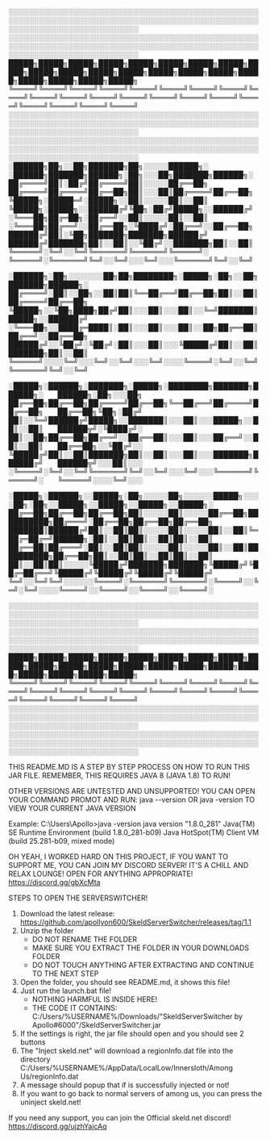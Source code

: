 
░░░░░░░░░░░░░░░░░░░░░░░░░░░░░░░░░░░░░░░░░░░░░░░░░░░░░░░░░░░░░░░░░░░░░░░░░░░░░░░░░░░░░░░░░░░░░░░░░░░░░░░░░░░░░░░░░░░░░░░░░░░░░░
░░░░░░░░░░░░░░░░░░░░░░░░░░░░░░░░░░░░░░░░░░░░░░░░░░░░░░░░░░░░░░░░░░░░░░░░░░░░░░░░░░░░░░░░░░░░░░░░░░░░░░░░░░░░░░░░░░░░░░░░░░░░░░
█████╗█████╗█████╗█████╗█████╗█████╗█████╗█████╗█████╗█████╗█████╗█████╗█████╗█████╗█████╗█████╗█████╗█████╗█████╗█████╗█████╗
╚════╝╚════╝╚════╝╚════╝╚════╝╚════╝╚════╝╚════╝╚════╝╚════╝╚════╝╚════╝╚════╝╚════╝╚════╝╚════╝╚════╝╚════╝╚════╝╚════╝╚════╝
░░░░░░░░░░░░░░░░░░░░░░░░░░░░░░░░░░░░░░░░░░░░░░░░░░░░░░░░░░░░░░░░░░░░░░░░░░░░░░░░░░░░░░░░░░░░░░░░░░░░░░░░░░░░░░░░░░░░░░░░░░░░░░
░░░░░░░░░░░░░░░░░░░░░░░░░░░░░░░░░░░░░░░░░░░░░░░░░░░░░░░░░░░░░░░░░░░░░░░░░░░░░░░░░░░░░░░░░░░░░░░░░░░░░░░░░░░░░░░░░░░░░░░░░░░░░░
░██████╗██╗░░██╗███████╗██╗░░░░░██████╗░  ░██████╗███████╗██████╗░██╗░░░██╗███████╗██████╗░
██╔════╝██║░██╔╝██╔════╝██║░░░░░██╔══██╗  ██╔════╝██╔════╝██╔══██╗██║░░░██║██╔════╝██╔══██╗
╚█████╗░█████═╝░█████╗░░██║░░░░░██║░░██║  ╚█████╗░█████╗░░██████╔╝╚██╗░██╔╝█████╗░░██████╔╝
░╚═══██╗██╔═██╗░██╔══╝░░██║░░░░░██║░░██║  ░╚═══██╗██╔══╝░░██╔══██╗░╚████╔╝░██╔══╝░░██╔══██╗
██████╔╝██║░╚██╗███████╗███████╗██████╔╝  ██████╔╝███████╗██║░░██║░░╚██╔╝░░███████╗██║░░██║
╚═════╝░╚═╝░░╚═╝╚══════╝╚══════╝╚═════╝░  ╚═════╝░╚══════╝╚═╝░░╚═╝░░░╚═╝░░░╚══════╝╚═╝░░╚═╝

░██████╗░██╗░░░░░░░██╗██╗████████╗░█████╗░██╗░░██╗███████╗██████╗░
██╔════╝░██║░░██╗░░██║██║╚══██╔══╝██╔══██╗██║░░██║██╔════╝██╔══██╗
╚█████╗░░╚██╗████╗██╔╝██║░░░██║░░░██║░░╚═╝███████║█████╗░░██████╔╝
░╚═══██╗░░████╔═████║░██║░░░██║░░░██║░░██╗██╔══██║██╔══╝░░██╔══██╗
██████╔╝░░╚██╔╝░╚██╔╝░██║░░░██║░░░╚█████╔╝██║░░██║███████╗██║░░██║
╚═════╝░░░░╚═╝░░░╚═╝░░╚═╝░░░╚═╝░░░░╚════╝░╚═╝░░╚═╝╚══════╝╚═╝░░╚═╝



░█████╗░██████╗░███████╗░█████╗░████████╗███████╗██████╗░  ██████╗░██╗░░░██╗
██╔══██╗██╔══██╗██╔════╝██╔══██╗╚══██╔══╝██╔════╝██╔══██╗  ██╔══██╗╚██╗░██╔╝
██║░░╚═╝██████╔╝█████╗░░███████║░░░██║░░░█████╗░░██║░░██║  ██████╦╝░╚████╔╝░
██║░░██╗██╔══██╗██╔══╝░░██╔══██║░░░██║░░░██╔══╝░░██║░░██║  ██╔══██╗░░╚██╔╝░░
╚█████╔╝██║░░██║███████╗██║░░██║░░░██║░░░███████╗██████╔╝  ██████╦╝░░░██║░░░
░╚════╝░╚═╝░░╚═╝╚══════╝╚═╝░░╚═╝░░░╚═╝░░░╚══════╝╚═════╝░  ╚═════╝░░░░╚═╝░░░

░█████╗░██████╗░░█████╗░██╗░░░░░██╗░░░░░░█████╗░░░░██╗░██╗░░█████╗░░█████╗░░█████╗░░█████╗░
██╔══██╗██╔══██╗██╔══██╗██║░░░░░██║░░░░░██╔══██╗██████████╗██╔═══╝░██╔══██╗██╔══██╗██╔══██╗
███████║██████╔╝██║░░██║██║░░░░░██║░░░░░██║░░██║╚═██╔═██╔═╝██████╗░██║░░██║██║░░██║██║░░██║
██╔══██║██╔═══╝░██║░░██║██║░░░░░██║░░░░░██║░░██║██████████╗██╔══██╗██║░░██║██║░░██║██║░░██║
██║░░██║██║░░░░░╚█████╔╝███████╗███████╗╚█████╔╝╚██╔═██╔══╝╚█████╔╝╚█████╔╝╚█████╔╝╚█████╔╝
╚═╝░░╚═╝╚═╝░░░░░░╚════╝░╚══════╝╚══════╝░╚════╝░░╚═╝░╚═╝░░░░╚════╝░░╚════╝░░╚════╝░░╚════╝░

░░░░░░░░░░░░░░░░░░░░░░░░░░░░░░░░░░░░░░░░░░░░░░░░░░░░░░░░░░░░░░░░░░░░░░░░░░░░░░░░░░░░░░░░░░░░░░░░░░░░░░░░░░░░░░░░░░░░░░░░░░░░░░
░░░░░░░░░░░░░░░░░░░░░░░░░░░░░░░░░░░░░░░░░░░░░░░░░░░░░░░░░░░░░░░░░░░░░░░░░░░░░░░░░░░░░░░░░░░░░░░░░░░░░░░░░░░░░░░░░░░░░░░░░░░░░░
█████╗█████╗█████╗█████╗█████╗█████╗█████╗█████╗█████╗█████╗█████╗█████╗█████╗█████╗█████╗█████╗█████╗█████╗█████╗█████╗█████╗
╚════╝╚════╝╚════╝╚════╝╚════╝╚════╝╚════╝╚════╝╚════╝╚════╝╚════╝╚════╝╚════╝╚════╝╚════╝╚════╝╚════╝╚════╝╚════╝╚════╝╚════╝
░░░░░░░░░░░░░░░░░░░░░░░░░░░░░░░░░░░░░░░░░░░░░░░░░░░░░░░░░░░░░░░░░░░░░░░░░░░░░░░░░░░░░░░░░░░░░░░░░░░░░░░░░░░░░░░░░░░░░░░░░░░░░░
░░░░░░░░░░░░░░░░░░░░░░░░░░░░░░░░░░░░░░░░░░░░░░░░░░░░░░░░░░░░░░░░░░░░░░░░░░░░░░░░░░░░░░░░░░░░░░░░░░░░░░░░░░░░░░░░░░░░░░░░░░░░░░

THIS README.MD IS A STEP BY STEP PROCESS ON HOW TO RUN THIS JAR FILE.
REMEMBER, THIS REQUIRES JAVA 8 (JAVA 1.8) TO RUN!

OTHER VERSIONS ARE UNTESTED AND UNSUPPORTED!
YOU CAN OPEN YOUR COMMAND PROMOT AND RUN: java --version OR java -version
TO VIEW YOUR CURRENT JAVA VERSION

Example:
C:\Users\Apollo>java -version
java version "1.8.0_281"
Java(TM) SE Runtime Environment (build 1.8.0_281-b09)
Java HotSpot(TM) Client VM (build 25.281-b09, mixed mode)

OH YEAH, I WORKED HARD ON THIS PROJECT, IF YOU WANT TO SUPPORT ME, YOU CAN JOIN MY DISCORD SERVER!
IT'S A CHILL AND RELAX LOUNGE! OPEN FOR ANYTHING APPROPRIATE!
https://discord.gg/gbXcMta

STEPS TO OPEN THE SERVERSWITCHER!

1. Download the latest release: https://github.com/apollyon600/SkeldServerSwitcher/releases/tag/1.1
2. Unzip the folder 
	- DO NOT RENAME THE FOLDER
	- MAKE SURE YOU EXTRACT THE FOLDER IN YOUR DOWNLOADS FOLDER
	- DO NOT TOUCH ANYTHING AFTER EXTRACTING AND CONTINUE TO THE NEXT STEP
3. Open the folder, you should see README.md, it shows this file!
4. Just run the launch.bat file!
	- NOTHING HARMFUL IS INSIDE HERE!
	- THE CODE IT CONTAINS: C:/Users/%USERNAME%/Downloads/"SkeldServerSwitcher by Apollo#6000"/SkeldServerSwitcher.jar
5. If the settings is right, the jar file should open and you should see 2 buttons
6. The "Inject skeld.net" will download a regionInfo.dat file into the directory C:/Users/%USERNAME%/AppData/LocalLow/Innersloth/Among Us/regionInfo.dat
7. A message should popup that if is successfully injected or not!
8. If you want to go back to normal servers of among us, you can press the uninject skeld.net!

If you need any support, you can join the Official skeld.net discord!
https://discord.gg/ujzhYajcAq
